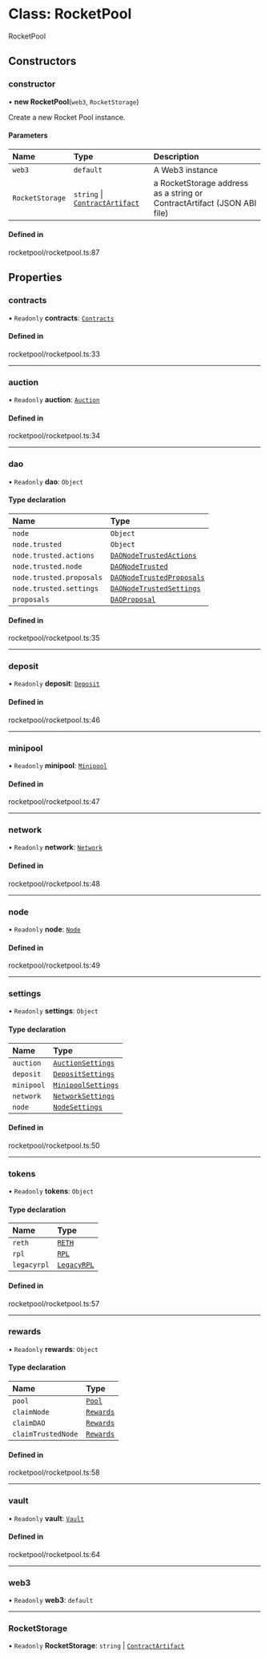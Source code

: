 # Class: RocketPool

RocketPool

## Constructors

### constructor

• **new RocketPool**(`web3`, `RocketStorage`)

Create a new Rocket Pool instance.

#### Parameters

| Name | Type | Description |
| :------ | :------ | :------ |
| `web3` | `default` | A Web3 instance |
| `RocketStorage` | `string` \| [`ContractArtifact`](../interfaces/internal_/ContractArtifact.md) | a RocketStorage address as a string or ContractArtifact (JSON ABI file) |

#### Defined in

rocketpool/rocketpool.ts:87

## Properties

### contracts

• `Readonly` **contracts**: [`Contracts`](Contracts.md)

#### Defined in

rocketpool/rocketpool.ts:33

___

### auction

• `Readonly` **auction**: [`Auction`](Auction.md)

#### Defined in

rocketpool/rocketpool.ts:34

___

### dao

• `Readonly` **dao**: `Object`

#### Type declaration

| Name | Type |
| :------ | :------ |
| `node` | `Object` |
| `node.trusted` | `Object` |
| `node.trusted.actions` | [`DAONodeTrustedActions`](DAONodeTrustedActions.md) |
| `node.trusted.node` | [`DAONodeTrusted`](DAONodeTrusted.md) |
| `node.trusted.proposals` | [`DAONodeTrustedProposals`](DAONodeTrustedProposals.md) |
| `node.trusted.settings` | [`DAONodeTrustedSettings`](DAONodeTrustedSettings.md) |
| `proposals` | [`DAOProposal`](DAOProposal.md) |

#### Defined in

rocketpool/rocketpool.ts:35

___

### deposit

• `Readonly` **deposit**: [`Deposit`](Deposit.md)

#### Defined in

rocketpool/rocketpool.ts:46

___

### minipool

• `Readonly` **minipool**: [`Minipool`](Minipool.md)

#### Defined in

rocketpool/rocketpool.ts:47

___

### network

• `Readonly` **network**: [`Network`](Network.md)

#### Defined in

rocketpool/rocketpool.ts:48

___

### node

• `Readonly` **node**: [`Node`](Node.md)

#### Defined in

rocketpool/rocketpool.ts:49

___

### settings

• `Readonly` **settings**: `Object`

#### Type declaration

| Name | Type |
| :------ | :------ |
| `auction` | [`AuctionSettings`](AuctionSettings.md) |
| `deposit` | [`DepositSettings`](DepositSettings.md) |
| `minipool` | [`MinipoolSettings`](MinipoolSettings.md) |
| `network` | [`NetworkSettings`](NetworkSettings.md) |
| `node` | [`NodeSettings`](NodeSettings.md) |

#### Defined in

rocketpool/rocketpool.ts:50

___

### tokens

• `Readonly` **tokens**: `Object`

#### Type declaration

| Name | Type |
| :------ | :------ |
| `reth` | [`RETH`](RETH.md) |
| `rpl` | [`RPL`](RPL.md) |
| `legacyrpl` | [`LegacyRPL`](LegacyRPL.md) |

#### Defined in

rocketpool/rocketpool.ts:57

___

### rewards

• `Readonly` **rewards**: `Object`

#### Type declaration

| Name | Type |
| :------ | :------ |
| `pool` | [`Pool`](Pool.md) |
| `claimNode` | [`Rewards`](Rewards.md) |
| `claimDAO` | [`Rewards`](Rewards.md) |
| `claimTrustedNode` | [`Rewards`](Rewards.md) |

#### Defined in

rocketpool/rocketpool.ts:58

___

### vault

• `Readonly` **vault**: [`Vault`](Vault.md)

#### Defined in

rocketpool/rocketpool.ts:64

___

### web3

• `Readonly` **web3**: `default`

___

### RocketStorage

• `Readonly` **RocketStorage**: `string` \| [`ContractArtifact`](../interfaces/internal_/ContractArtifact.md)

